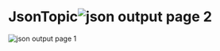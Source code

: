 # JsonTopic![json output page 2](https://user-images.githubusercontent.com/127825022/232769929-a1037226-1670-4025-a7ac-9eab4024fbf9.png)
![json output page 1](https://user-images.githubusercontent.com/127825022/232770005-a2a71791-29c7-49a0-b56d-9b433ef4cf5b.png)
